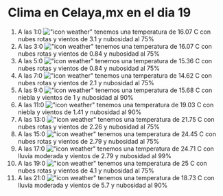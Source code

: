 # Clima en Celaya,mx en el dia 19

1. A las 1:0 !["icon weather"](http://openweathermap.org/img/w/04n.png) tenemos una temperatura de 16.07 C con nubes rotas y  vientos de 3.1 y nubosidad al 75%
1. A las 3:0 !["icon weather"](http://openweathermap.org/img/w/04n.png) tenemos una temperatura de 16.07 C con nubes rotas y  vientos de 0.84 y nubosidad al 75%
1. A las 5:0 !["icon weather"](http://openweathermap.org/img/w/04n.png) tenemos una temperatura de 15.36 C con nubes rotas y  vientos de 0.84 y nubosidad al 75%
1. A las 7:0 !["icon weather"](http://openweathermap.org/img/w/04n.png) tenemos una temperatura de 14.62 C con nubes rotas y  vientos de 2.1 y nubosidad al 75%
1. A las 9:0 !["icon weather"](http://openweathermap.org/img/w/50d.png) tenemos una temperatura de 15.68 C con niebla y  vientos de 1 y nubosidad al 90%
1. A las 11:0 !["icon weather"](http://openweathermap.org/img/w/50d.png) tenemos una temperatura de 19.03 C con niebla y  vientos de 1.41 y nubosidad al 90%
1. A las 13:0 !["icon weather"](http://openweathermap.org/img/w/04d.png) tenemos una temperatura de 21.75 C con nubes rotas y  vientos de 2.26 y nubosidad al 75%
1. A las 15:0 !["icon weather"](http://openweathermap.org/img/w/04d.png) tenemos una temperatura de 24.45 C con nubes rotas y  vientos de 2.79 y nubosidad al 75%
1. A las 17:0 !["icon weather"](http://openweathermap.org/img/w/10d.png) tenemos una temperatura de 24.71 C con lluvia moderada y  vientos de 2.79 y nubosidad al 99%
1. A las 19:0 !["icon weather"](http://openweathermap.org/img/w/04n.png) tenemos una temperatura de 25 C con nubes rotas y  vientos de 4.1 y nubosidad al 75%
1. A las 21:0 !["icon weather"](http://openweathermap.org/img/w/10n.png) tenemos una temperatura de 18.73 C con lluvia moderada y  vientos de 5.7 y nubosidad al 90%
